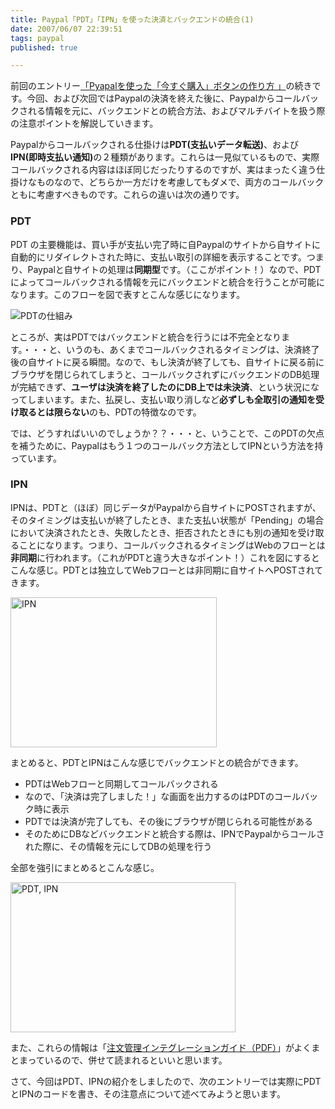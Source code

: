 ```yaml
---
title: Paypal「PDT」「IPN」を使った決済とバックエンドの統合(1)
date: 2007/06/07 22:39:51
tags: paypal
published: true

---
```


<p>前回のエントリー<a href="http://blog.katsuma.tv/2007/06/paypal_buy_now.html">「Pyapalを使った「今すぐ購入」ボタンの作り方 」</a>の続きです。今回、および次回ではPaypalの決済を終えた後に、Paypalからコールバックされる情報を元に、バックエンドとの統合方法、およびマルチバイトを扱う際の注意ポイントを解説していきます。</p>

<p>Paypalからコールバックされる仕掛けは<strong>PDT(支払いデータ転送)</strong>、および<strong>IPN(即時支払い通知)</strong>の２種類があります。これらは一見似ているもので、実際コールバックされる内容はほぼ同じだったりするのですが、実はまったく違う仕掛けなものなので、どちらか一方だけを考慮してもダメで、両方のコールバックともに考慮すべきものです。これらの違いは次の通りです。</p>

<h3>PDT</h3>
<p>PDT の主要機能は、買い手が支払い完了時に自Paypalのサイトから自サイトに自動的にリダイレクトされた時に、支払い取引の詳細を表示することです。つまり、Paypalと自サイトの処理は<strong>同期型</strong>です。（ここがポイント！）なので、PDTによってコールバックされる情報を元にバックエンドと統合を行うことが可能になります。このフローを図で表すとこんな感じになります。</p>

<p>
<img alt="PDTの仕組み" src="http://blog.katsuma.tv/images/07060701.gif"  />
</p>

<p>ところが、実はPDTではバックエンドと統合を行うには不完全となります。・・・と、いうのも、あくまでコールバックされるタイミングは、決済終了後の自サイトに戻る瞬間。なので、もし決済が終了しても、自サイトに戻る前にブラウザを閉じられてしまうと、コールバックされずにバックエンドのDB処理が完結できず、<strong>ユーザは決済を終了したのにDB上では未決済</strong>、という状況になってしまいます。また、払戻し、支払い取り消しなど<strong>必ずしも全取引の通知を受け取るとは限らない</strong>のも、PDTの特徴なのです。</p>

<p>では、どうすればいいのでしょうか？？・・・と、いうことで、このPDTの欠点を補うために、Paypalはもう１つのコールバック方法としてIPNという方法を持っています。</p>


<h3>IPN</h3>

<p>IPNは、PDTと（ほぼ）同じデータがPaypalから自サイトにPOSTされますが、そのタイミングは支払いが終了したとき、また支払い状態が「Pending」の場合において決済されたとき、失敗したとき、拒否されたときにも別の通知を受け取ることになります。つまり、コールバックされるタイミングはWebのフローとは<strong>非同期</strong>に行われます。（これがPDTと違う大きなポイント！）これを図にするとこんな感じ。PDTとは独立してWebフローとは非同期に自サイトへPOSTされてきます。</p>

<p>
<img alt="IPN" src="http://blog.katsuma.tv/images/07060802.gif" width="330" height="240" />
</p>

<p>まとめると、PDTとIPNはこんな感じでバックエンドとの統合ができます。</p>

<p>
<ul>
<li>PDTはWebフローと同期してコールバックされる</li>
<li>なので、「決済は完了しました！」な画面を出力するのはPDTのコールバック時に表示</li>
<li>PDTでは決済が完了しても、その後にブラウザが閉じられる可能性がある</li>
<li>そのためにDBなどバックエンドと統合する際は、IPNでPaypalからコールされた際に、その情報を元にしてDBの処理を行う</li>
</ul>
</p>

<p>全部を強引にまとめるとこんな感じ。</p>

<p><img alt="PDT, IPN" src="http://blog.katsuma.tv/images/07060803.gif" width="360" height="240" />
</p>


<p>また、これらの情報は「<a href="https://www.paypalobjects.com/WEBSCR-460-20070530-1/ja_JP/JP/pdf/PP_OrderManagement_IntegrationGuide.pdf">注文管理インテグレーションガイド（PDF）</a>」がよくまとまっているので、併せて読まれるといいと思います。</p>

<p>さて、今回はPDT、IPNの紹介をしましたので、次のエントリーでは実際にPDTとIPNのコードを書き、その注意点について述べてみようと思います。</p>
